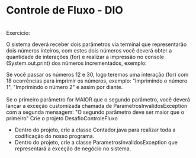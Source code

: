 <h1>Controle de Fluxo - DIO</h1><br>
Exercício: 

O sistema deverá receber dois parâmetros via terminal que representarão dois números inteiros, com estes dois números você deverá obter a quantidade de interações (for) e realizar a impressão no console (System.out.print) dos números incrementados, exemplo:

Se você passar os números 12 e 30, logo teremos uma interação (for) com 18 ocorrências para imprimir os números, exemplo: "Imprimindo o número 1", "Imprimindo o número 2" e assim por diante.<br>
<br>
Se o primeiro parâmetro for MAIOR que o segundo parâmetro, você deverá lançar a exceção customizada chamada de ParametrosInvalidosException com a segunda mensagem: "O segundo parâmetro deve ser maior que o primeiro"
Crie o projeto DesafioControleFluxo<br>
- Dentro do projeto, crie a classe Contador.java para realizar toda a codificação do nosso programa.<br>
- Dentro do projeto, crie a classe ParametrosInvalidosException que representará a exceção de negócio no sistema.
